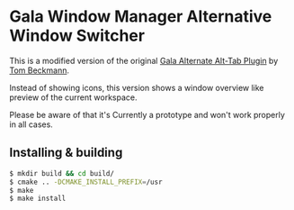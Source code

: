 # Gala Window Manager Alternative Window Switcher

This is a modified version of the original [Gala Alternate Alt-Tab Plugin](https://github.com/tom95/gala-alternate-alt-tab) by [Tom Beckmann](https://github.com/tom95).

Instead of showing icons, this version shows a window overview like preview of the current workspace.

Please be aware of that it's Currently a prototype and won't work properly in all cases.

## Installing & building

```bash
$ mkdir build && cd build/
$ cmake .. -DCMAKE_INSTALL_PREFIX=/usr
$ make
$ make install
```